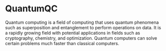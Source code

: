 # QuantumQC
Quantum computing is a field of computing that uses quantum phenomena such as superposition and entanglement to perform operations on data. It is a rapidly growing field with potential applications in fields such as cryptography, chemistry, and optimization. Quantum computers can solve certain problems much faster than classical computers.
